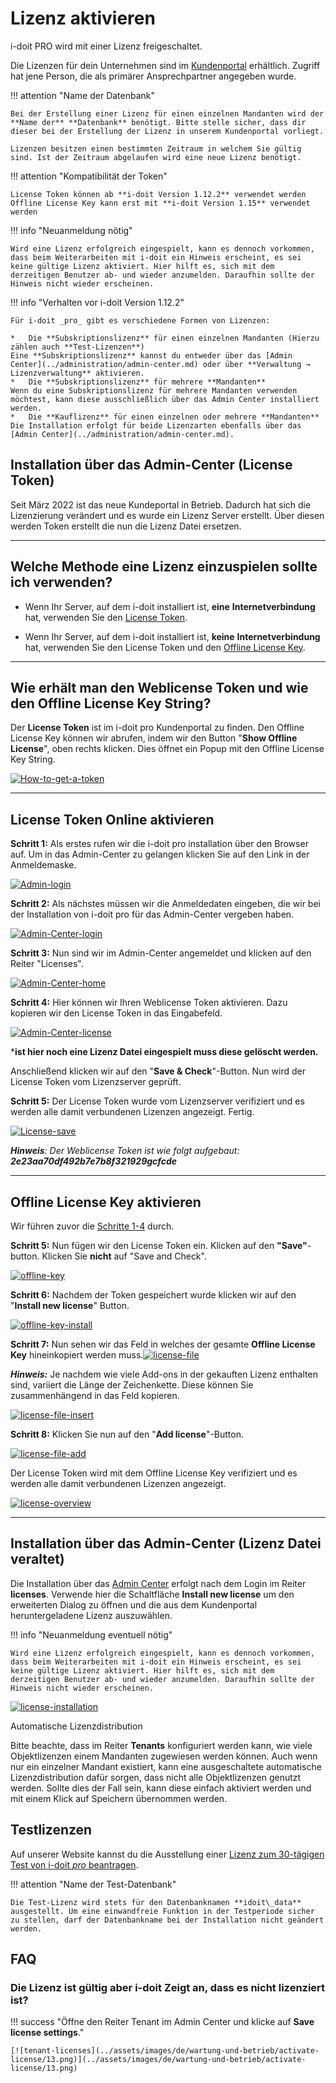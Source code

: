 # Lizenz aktivieren

i-doit PRO wird mit einer Lizenz freigeschaltet.

Die Lizenzen für dein Unternehmen sind im [Kundenportal](../administration/kundenportal.md) erhältlich. Zugriff hat jene Person, die als primärer Ansprechpartner angegeben wurde.

!!! attention "Name der Datenbank"

    Bei der Erstellung einer Lizenz für einen einzelnen Mandanten wird der **Name der** **Datenbank** benötigt. Bitte stelle sicher, dass dir dieser bei der Erstellung der Lizenz in unserem Kundenportal vorliegt.

    Lizenzen besitzen einen bestimmten Zeitraum in welchem Sie gültig sind. Ist der Zeitraum abgelaufen wird eine neue Lizenz benötigt.

!!! attention "Kompatibilität der Token"

    License Token können ab **i-doit Version 1.12.2** verwendet werden
    Offline License Key kann erst mit **i-doit Version 1.15** verwendet werden

!!! info "Neuanmeldung nötig"

    Wird eine Lizenz erfolgreich eingespielt, kann es dennoch vorkommen, dass beim Weiterarbeiten mit i-doit ein Hinweis erscheint, es sei keine gültige Lizenz aktiviert. Hier hilft es, sich mit dem derzeitigen Benutzer ab- und wieder anzumelden. Daraufhin sollte der Hinweis nicht wieder erscheinen.


!!! info "Verhalten vor i-doit Version 1.12.2"

    Für i-doit _pro_ gibt es verschiedene Formen von Lizenzen:

    *   Die **Subskriptionslizenz** für einen einzelnen Mandanten (Hierzu zählen auch **Test-Lizenzen**)
    Eine **Subskriptionslizenz** kannst du entweder über das [Admin Center](../administration/admin-center.md) oder über **Verwaltung → Lizenzverwaltung** aktivieren.
    *   Die **Subskriptionslizenz** für mehrere **Mandanten**
    Wenn du eine Subskriptionslizenz für mehrere Mandanten verwenden möchtest, kann diese ausschließlich über das Admin Center installiert werden.
    *   Die **Kauflizenz** für einen einzelnen oder mehrere **Mandanten**
    Die Installation erfolgt für beide Lizenzarten ebenfalls über das [Admin Center](../administration/admin-center.md).

Installation über das Admin-Center (License Token)
--------------------------------------------------

Seit März 2022 ist das neue Kundeportal in Betrieb. Dadurch hat sich die Lizenzierung verändert und es wurde ein Lizenz Server erstellt.
Über diesen werden Token erstellt die nun die Lizenz Datei ersetzen.

* * *

Welche Methode eine Lizenz einzuspielen sollte ich verwenden?
-------------------------------------------------------------

*   Wenn Ihr Server, auf dem i-doit installiert ist, **eine** **Internetverbindung** hat, verwenden Sie den [License Token](lizenz-aktivieren.md#license-token-online-aktivieren).

*   Wenn Ihr Server, auf dem i-doit installiert ist, **keine** **Internetverbindung** hat, verwenden Sie den License Token und den [Offline License Key](lizenz-aktivieren.md#offline-license-key-aktivieren).

* * *

Wie erhält man den Weblicense Token und wie den Offline License Key String?
---------------------------------------------------------------------------

Der **License Token** ist im i-doit pro Kundenportal zu finden.
Den Offline License Key können wir abrufen, indem wir den Button "**Show Offline License**", oben rechts klicken. Dies öffnet ein Popup mit den Offline License Key String.

[![How-to-get-a-token](../assets/images/de/wartung-und-betrieb/activate-license/0.how-to-get-a-token.png)](../assets/images/de/wartung-und-betrieb/activate-license/0.how-to-get-a-token.png)

* * *

**License Token Online aktivieren**
-----------------------------------

**Schritt 1:** Als erstes rufen wir die i-doit pro installation über den Browser auf. Um in das Admin-Center zu gelangen klicken Sie auf den Link in der Anmeldemaske.

[![Admin-login](../assets/images/de/wartung-und-betrieb/activate-license/1.Login_admin.png)](../assets/images/de/wartung-und-betrieb/activate-license/1.Login_admin.png)

**Schritt 2:** Als nächstes müssen wir die Anmeldedaten eingeben, die wir bei der Installation von i-doit pro für das Admin-Center vergeben haben.

[![Admin-Center-login](../assets/images/de/wartung-und-betrieb/activate-license/2.login_admin_center.png)](../assets/images/de/wartung-und-betrieb/activate-license/2.login_admin_center.png)

**Schritt 3:** Nun sind wir im Admin-Center angemeldet und klicken auf den Reiter "Licenses".

[![Admin-Center-home](../assets/images/de/wartung-und-betrieb/activate-license/3.admin-center-home.png)](../assets/images/de/wartung-und-betrieb/activate-license/3.admin-center-home.png)

**Schritt 4:** Hier können wir Ihren Weblicense Token aktivieren. Dazu kopieren wir den License Token in das Eingabefeld.

[![Admin-Center-license](../assets/images/de/wartung-und-betrieb/activate-license/4.admin-center-licenses.png)](../assets/images/de/wartung-und-betrieb/activate-license/4.admin-center-licenses.png)

\***ist hier noch eine Lizenz Datei eingespielt muss diese gelöscht werden.**

Anschließend klicken wir auf den "**Save & Check**"-Button. Nun wird der License Token vom Lizenzserver geprüft.

**Schritt 5:** Der License Token wurde vom Lizenzserver verifiziert und es werden alle damit verbundenen Lizenzen angezeigt. Fertig.

[![License-save](../assets/images/de/wartung-und-betrieb/activate-license/5.admin-center-licenses-token.png)](../assets/images/de/wartung-und-betrieb/activate-license/5.admin-center-licenses-token.png)

**_Hinweis_**_: Der Weblicense Token ist wie folgt aufgebaut:_ **_2e23aa70df492b7e7b8f321929gcfcde_**

* * *

**Offline License Key aktivieren**
----------------------------------

Wir führen zuvor die [Schritte 1-4](#license-token-online-aktivieren) durch.

**Schritt 5:** Nun fügen wir den License Token ein. Klicken auf den **"Save"**\-button. Klicken Sie **nicht** auf "Save and Check".

[![offline-key](../assets/images/de/wartung-und-betrieb/activate-license/6-offline-token.png)](../assets/images/de/wartung-und-betrieb/activate-license/6-offline-token.png)

**Schritt 6:** Nachdem der Token gespeichert wurde klicken wir auf den "**Install new license**" Button.

[![offline-key-install](../assets/images/de/wartung-und-betrieb/activate-license/7.add-new-license-button.png)](../assets/images/de/wartung-und-betrieb/activate-license/7.add-new-license-button.png)

**Schritt 7:** Nun sehen wir das Feld in welches der gesamte **Offline License Key** hineinkopiert werden muss.[![license-file](../assets/images/de/wartung-und-betrieb/activate-license/8.add-new-license.png)](../assets/images/de/wartung-und-betrieb/activate-license/8.add-new-license.png)

**_Hinweis:_** Je nachdem wie viele Add-ons in der gekauften Lizenz enthalten sind, variiert die Länge der Zeichenkette. Diese können Sie zusammenhängend in das Feld kopieren.

[![license-file-insert](../assets/images/de/wartung-und-betrieb/activate-license/9.add-new-license-end.png)](../assets/images/de/wartung-und-betrieb/activate-license/9.add-new-license-end.png)

**Schritt 8:** Klicken Sie nun auf den "**Add license**"-Button.

[![license-file-add](../assets/images/de/wartung-und-betrieb/activate-license/10.add-new-license-save.png)](../assets/images/de/wartung-und-betrieb/activate-license/10.add-new-license-save.png)

Der License Token wird mit dem Offline License Key verifiziert und es werden alle damit verbundenen Lizenzen angezeigt.

[![license-overview](../assets/images/de/wartung-und-betrieb/activate-license/11.admin-center-licenses-token.png)](../assets/images/de/wartung-und-betrieb/activate-license/11.admin-center-licenses-token.png)

* * *

Installation über das Admin-Center (Lizenz Datei veraltet)
----------------------------------------------------------

Die Installation über das [Admin Center](../administration/admin-center.md) erfolgt nach dem Login im Reiter **licenses**. Verwende hier die Schaltfläche **Install new license** um den erweiterten Dialog zu öffnen und die aus dem Kundenportal heruntergeladene Lizenz auszuwählen.

!!! info "Neuanmeldung eventuell nötig"

    Wird eine Lizenz erfolgreich eingespielt, kann es dennoch vorkommen, dass beim Weiterarbeiten mit i-doit ein Hinweis erscheint, es sei keine gültige Lizenz aktiviert. Hier hilft es, sich mit dem derzeitigen Benutzer ab- und wieder anzumelden. Daraufhin sollte der Hinweis nicht wieder erscheinen.

[![license-installation](../assets/images/de/wartung-und-betrieb/activate-license/12.i-doit-license.png)](../assets/images/de/wartung-und-betrieb/activate-license/12.i-doit-license.png)

Automatische Lizenzdistribution

Bitte beachte, dass im Reiter **Tenants** konfiguriert werden kann, wie viele Objektlizenzen einem Mandanten zugewiesen werden können. Auch wenn nur ein einzelner Mandant existiert, kann eine ausgeschaltete automatische Lizenzdistribution dafür sorgen, dass nicht alle Objektlizenzen genutzt werden. Sollte dies der Fall sein, kann diese einfach aktiviert werden und mit einem Klick auf Speichern übernommen werden.

Testlizenzen
------------

Auf unserer Website kannst du die Ausstellung einer [Lizenz zum 30-tägigen Test von i-doit _pro_ beantragen](https://www.i-doit.com/testversion/).

!!! attention "Name der Test-Datenbank"

    Die Test-Lizenz wird stets für den Datenbanknamen **idoit\_data** ausgestellt. Um eine einwandfreie Funktion in der Testperiode sicher zu stellen, darf der Datenbankname bei der Installation nicht geändert werden.

FAQ
---

### Die Lizenz ist gültig aber i-doit Zeigt an, dass es nicht lizenziert ist?

!!! success "Öffne den Reiter Tenant im Admin Center und klicke auf **Save license settings**."

    [![tenant-licenses](../assets/images/de/wartung-und-betrieb/activate-license/13.png)](../assets/images/de/wartung-und-betrieb/activate-license/13.png)
